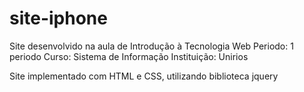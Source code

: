 # site-iphone
Site desenvolvido na aula de Introdução à Tecnologia Web
Periodo: 1 periodo
Curso: Sistema de Informação
Instituição: Unirios

Site implementado com HTML e CSS, utilizando biblioteca jquery
